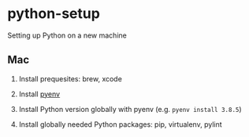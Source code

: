 # python-setup
Setting up Python on a new machine

## Mac

1. Install prequesites: brew, xcode

2. Install [pyenv](https://github.com/pyenv/pyenv#installation)

3. Install Python version globally with pyenv (e.g. `pyenv install 3.8.5`)

4. Install globally needed Python packages: pip, virtualenv, pylint
